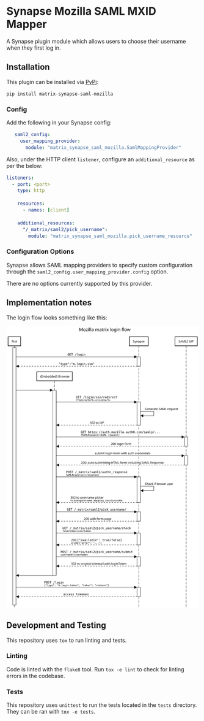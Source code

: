 # Synapse Mozilla SAML MXID Mapper

A Synapse plugin module which allows users to choose their username when they
first log in.

## Installation

This plugin can be installed via [PyPi](https://pypi.org):

```
pip install matrix-synapse-saml-mozilla
```

### Config

Add the following in your Synapse config:

```yaml
   saml2_config:
     user_mapping_provider:
       module: "matrix_synapse_saml_mozilla.SamlMappingProvider"
```

Also, under the HTTP client `listener`, configure an `additional_resource` as per
the below:

```yaml
listeners:
  - port: <port>
    type: http

    resources:
      - names: [client]

    additional_resources:
      "/_matrix/saml2/pick_username":
        module: "matrix_synapse_saml_mozilla.pick_username_resource"
```

### Configuration Options

Synapse allows SAML mapping providers to specify custom configuration through the
`saml2_config.user_mapping_provider.config` option.

There are no options currently supported by this provider.

## Implementation notes

The login flow looks something like this:

![login flow](doc/login_flow.svg)

## Development and Testing

This repository uses `tox` to run linting and tests.

### Linting

Code is linted with the `flake8` tool. Run `tox -e lint` to check for linting
errors in the codebase.

### Tests

This repository uses `unittest` to run the tests located in the `tests`
directory. They can be ran with `tox -e tests`.
